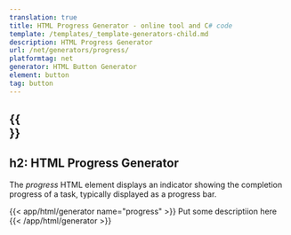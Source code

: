 ```yaml
---
translation: true
title: HTML Progress Generator - online tool and C# code
template: /templates/_template-generators-child.md
description: HTML Progress Generator
url: /net/generators/progress/
platformtag: net
generator: HTML Button Generator
element: button
tag: button
---
```


{{<section overview>}}
---
h2: HTML Progress Generator
---

The *progress* HTML element displays an indicator showing the completion progress of a task, typically displayed as a progress bar.


{{< app/html/generator name="progress" >}}
Put some descriptiion here
{{< /app/html/generator >}}